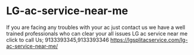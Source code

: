 # LG-ac-service-near-me
If you are facing any troubles with your ac just contact us we have a well trained professionals who can clear your all issues LG ac service near me click to call Us; 9133393345,9133393346 https://lgsplitacservice.com/lg-ac-service-near-me/
